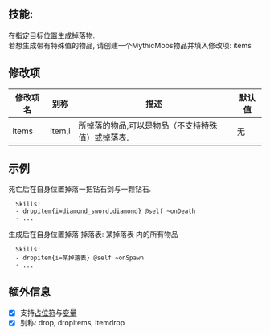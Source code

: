 技能: 
--------------------------

在指定目标位置生成掉落物.  
若想生成带有特殊值的物品, 请创建一个MythicMobs物品并填入修改项: items

修改项
----------

| 修改项名 | 别称    | 描述                                                                                                    | 默认值 |
|-----------|------------|----------------------------------------------------------------------------------------------------------------|---------------|
| items     | item,i       | 所掉落的物品,可以是物品（不支持特殊值）或掉落表. | 无 |

  

示例
--------

死亡后在自身位置掉落一把钻石剑与一颗钻石.

      Skills:
      - dropitem{i=diamond_sword,diamond} @self ~onDeath
      - ...

生成后在自身位置掉落 掉落表: 某掉落表 内的所有物品

      Skills:
      - dropitem{i=某掉落表} @self ~onSpawn
      - ...

额外信息
-------

- [x] 支持[占位符](/技能/占位符)与[变量](/技能/变量)
- [x] 别称: drop, dropitems, itemdrop
